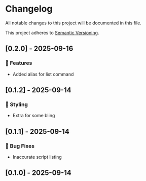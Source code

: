 # Changelog

All notable changes to this project will be documented in this file.

This project adheres to [Semantic Versioning](https://semver.org/spec/v2.0.0.html).

## [0.2.0] - 2025-09-16

### 🚀 Features

- Added alias for list command

## [0.1.2] - 2025-09-14

### 🎨 Styling

- Extra for some bling

## [0.1.1] - 2025-09-14

### 🐛 Bug Fixes

- Inaccurate script listing

## [0.1.0] - 2025-09-14

<!-- generated by git-cliff -->
